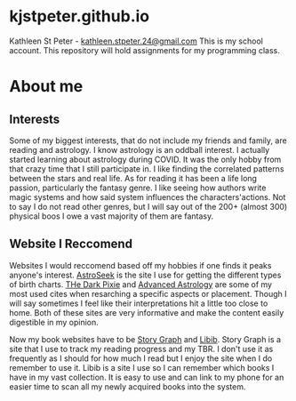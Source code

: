 # kjstpeter.github.io
Kathleen St Peter - kathleen.stpeter.24@gmail.com
This is my school account.
This repository will hold assignments for my programming class.


# About me
## Interests
Some of my biggest interests, that do not include my friends and family, are reading and astrology. I know astrology is an oddball interest. 
I actually started learning about astrology during COVID. It was the only hobby from that crazy time that I still participate in. I like finding the
correlated patterns between the stars and real life. As for reading it has been a life long passion, particularly the fantasy genre. I like 
seeing how authors write magic systems and how said system influences the characters'actions. Not to say I do not read other genres, but I will say 
out of the 200+ (almost 300) physical boos I owe a vast majority of them are fantasy.

## Website I Reccomend
Websites I would reccomend based off my hobbies if one finds it peaks anyone's interest. 
[AstroSeek](https://www.astro-seek.com) is the site I use for getting the different types of birth charts.
[THe Dark Pixie](https://www.thedarkpixieastrology.com) and [Advanced Astrology](https://advanced-astrology.com) are some of my most used cites when 
resarching a specific aspects or placement. Though I will say sometimes I feel like their interpretations hit a little too close to home. Both of these 
sites are very informative and make the content easily digestible in my opinion.

Now my book websites have to be [Story Graph](https://thestorygraph.com) and [Libib](https://www.libib.com).
Story Graph is a site that I use to track my reading progress and my TBR. I don't use it as frequently as I should for how much I read but I enjoy
the site when I do remember to use it. Libib is a site I use so I can remember which books I have in my vast collection. It is easy to use and can 
link to my phone for an easier time to scan all my newly acquired books into the system. 




